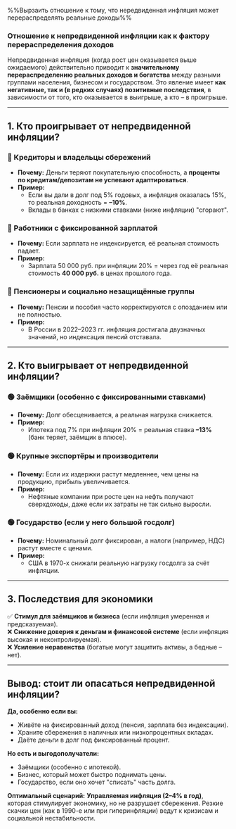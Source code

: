%%Вырзаить отношение к тому, что нередвиденная инфляция может перераспределять реальные доходы%%
### **Отношение к непредвиденной инфляции как к фактору перераспределения доходов**  

Непредвиденная инфляция (когда рост цен оказывается выше ожидаемого) действительно приводит к **значительному перераспределению реальных доходов и богатства** между разными группами населения, бизнесом и государством. Это явление имеет **как негативные, так и (в редких случаях) позитивные последствия**, в зависимости от того, кто оказывается в выигрыше, а кто – в проигрыше.  

---

## **1. Кто проигрывает от непредвиденной инфляции?**  

### **🔴 Кредиторы и владельцы сбережений**  
- **Почему:** Деньги теряют покупательную способность, а **проценты по кредитам/депозитам не успевают адаптироваться**.  
- **Пример:**  
  - Если вы дали в долг под 5% годовых, а инфляция оказалась 15%, то реальная доходность = **–10%**.  
  - Вклады в банках с низкими ставками (ниже инфляции) "сгорают".  

### **🔴 Работники с фиксированной зарплатой**  
- **Почему:** Если зарплата не индексируется, её реальная стоимость падает.  
- **Пример:**  
  - Зарплата 50 000 руб. при инфляции 20% = через год её реальная стоимость **40 000 руб.** в ценах прошлого года.  

### **🔴 Пенсионеры и социально незащищённые группы**  
- **Почему:** Пенсии и пособия часто корректируются с опозданием или не полностью.  
- **Пример:**  
  - В России в 2022–2023 гг. инфляция достигала двузначных значений, но индексация пенсий отставала.  

---

## **2. Кто выигрывает от непредвиденной инфляции?**  

### **🟢 Заёмщики (особенно с фиксированными ставками)**  
- **Почему:** Долг обесценивается, а реальная нагрузка снижается.  
- **Пример:**  
  - Ипотека под 7% при инфляции 20% = реальная ставка **–13%** (банк теряет, заёмщик в плюсе).  

### **🟢 Крупные экспортёры и производители**  
- **Почему:** Если их издержки растут медленнее, чем цены на продукцию, прибыль увеличивается.  
- **Пример:**  
  - Нефтяные компании при росте цен на нефть получают сверхдоходы, даже если их затраты не так сильно выросли.  

### **🟢 Государство (если у него большой госдолг)**  
- **Почему:** Номинальный долг фиксирован, а налоги (например, НДС) растут вместе с ценами.  
- **Пример:**  
  - США в 1970-х снижали реальную нагрузку госдолга за счёт инфляции.  

---

## **3. Последствия для экономики**  
✅ **Стимул для заёмщиков и бизнеса** (если инфляция умеренная и предсказуемая).  
❌ **Снижение доверия к деньгам и финансовой системе** (если инфляция высокая и неконтролируемая).  
❌ **Усиление неравенства** (богатые могут защитить активы, а бедные – нет).  

---

## **Вывод: стоит ли опасаться непредвиденной инфляции?**  
**Да, особенно если вы:**  
- Живёте на фиксированный доход (пенсия, зарплата без индексации).  
- Храните сбережения в наличных или низкопроцентных вкладах.  
- Даёте деньги в долг под фиксированный процент.  

**Но есть и выгодополучатели:**  
- Заёмщики (особенно с ипотекой).  
- Бизнес, который может быстро поднимать цены.  
- Государство, если оно хочет "списать" часть долга.  

**Оптимальный сценарий:** **Управляемая инфляция (2–4% в год)**, которая стимулирует экономику, но не разрушает сбережения. Резкие скачки цен (как в 1990-е или при гиперинфляции) ведут к кризисам и социальной нестабильности.